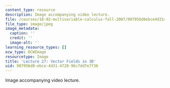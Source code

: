 ```yaml
---
content_type: resource
description: Image accompanying video lecture.
file: /courses/18-02-multivariable-calculus-fall-2007/907956d0ebce4d31472096c7dd7e7f36_27.jpg
file_type: image/jpeg
image_metadata:
  caption: ''
  credit: ''
  image-alt: ''
learning_resource_types: []
ocw_type: OCWImage
resourcetype: Image
title: 'Lecture 27: Vector Fields in 3D'
uid: 907956d0-ebce-4d31-4720-96c7dd7e7f36
---
```

Image accompanying video lecture.

